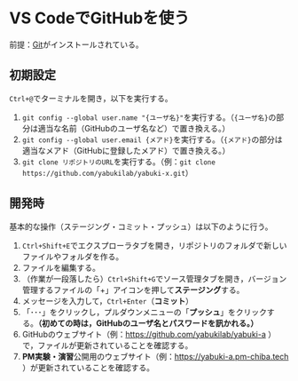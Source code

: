# VS CodeでGitHubを使う

前提：[Git](https://git-scm.com/downloads)がインストールされている。

## 初期設定

`Ctrl+@`でターミナルを開き，以下を実行する。

1. `git config --global user.name "{ユーザ名}"`を実行する。（`{ユーザ名}`の部分は適当な名前（GitHubのユーザ名など）で置き換える。）
1. `git config --global user.email {メアド}`を実行する。（`{メアド}`の部分は適当なメアド（GitHubに登録したメアド）で置き換える。）
1. `git clone リポジトリのURL`を実行する。（例：`git clone https://github.com/yabukilab/yabuki-x.git`）

## 開発時

基本的な操作（ステージング・コミット・プッシュ）は以下のように行う。

1. `Ctrl+Shift+E`でエクスプローラタブを開き，リポジトリのフォルダで新しいファイルやフォルダを作る。
1. ファイルを編集する。
1. （作業が一段落したら）`Ctrl+Shift+G`でソース管理タブを開き，バージョン管理するファイルの「+」アイコンを押して**ステージング**する。
1. メッセージを入力して，`Ctrl+Enter`（**コミット**）
1. 「･･･」をクリックし，プルダウンメニューの「**プッシュ**」をクリックする。**（初めての時は，GitHubのユーザ名とパスワードを訊かれる。）**
1. GitHubのウェブサイト（例：https://github.com/yabukilab/yabuki-a ）で，ファイルが更新されていることを確認する。
1. **PM実験・演習**公開用のウェブサイト（例：https://yabuki-a.pm-chiba.tech ）が更新されていることを確認する。